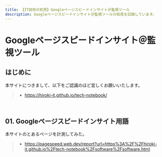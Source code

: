 ```yaml
---
title: 【IT技術の知見】Googleページスピードインサイト＠監視ツール
description: Googleページスピードインサイト＠監視ツールの知見を記録しています。
---
```


# Googleページスピードインサイト＠監視ツール

## はじめに

本サイトにつきまして、以下をご認識のほど宜しくお願いいたします。

> - https://hiroki-it.github.io/tech-notebook/

<br>

## 01. Googleページスピードインサイト用語

本サイトのとあるページを計測してみた。

> - https://pagespeed.web.dev/report?url=https%3A%2F%2Fhiroki-it.github.io%2Ftech-notebook%2Fsoftware%2Fsoftware.html

<br>
